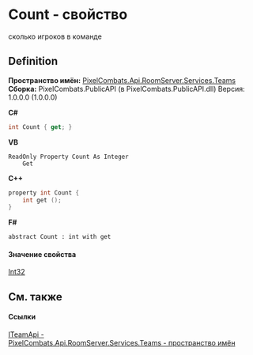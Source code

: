 # Count - свойство


сколько игроков в команде



## Definition
**Пространство имён:** <a href="7587643b-f6ff-4512-becd-cc6af1ddbef0">PixelCombats.Api.RoomServer.Services.Teams</a>  
**Сборка:** PixelCombats.PublicAPI (в PixelCombats.PublicAPI.dll) Версия: 1.0.0.0 (1.0.0.0)

**C#**
``` C#
int Count { get; }
```
**VB**
``` VB
ReadOnly Property Count As Integer
	Get
```
**C++**
``` C++
property int Count {
	int get ();
}
```
**F#**
``` F#
abstract Count : int with get
```



#### Значение свойства
<a href="https://learn.microsoft.com/dotnet/api/system.int32" target="_blank" rel="noopener noreferrer">Int32</a>

## См. также


#### Ссылки
<a href="a3487b23-3eb6-2d7d-d40d-3390ab0d53dc">ITeamApi - </a>  
<a href="7587643b-f6ff-4512-becd-cc6af1ddbef0">PixelCombats.Api.RoomServer.Services.Teams - пространство имён</a>  
